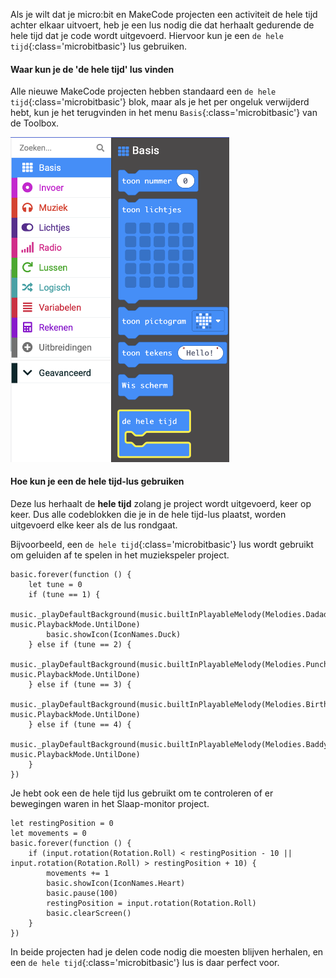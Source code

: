 Als je wilt dat je micro:bit en MakeCode projecten een activiteit de hele tijd achter elkaar uitvoert, heb je een lus nodig die dat herhaalt gedurende de hele tijd dat je code wordt uitgevoerd. Hiervoor kun je een `de hele tijd`{:class='microbitbasic'} lus gebruiken.

#### Waar kun je de 'de hele tijd' lus vinden

Alle nieuwe MakeCode projecten hebben standaard een `de hele tijd`{:class='microbitbasic'} blok, maar als je het per ongeluk verwijderd hebt, kun je het terugvinden in het menu `Basis`{:class='microbitbasic'} van de Toolbox.

<img src="images/forever-location.png" alt="The Basic menu with the `forever` block highlighted." width="350"/>

#### Hoe kun je een de hele tijd-lus gebruiken

Deze lus herhaalt de **hele tijd** zolang je project wordt uitgevoerd, keer op keer. Dus alle codeblokken die je in de hele tijd-lus plaatst, worden uitgevoerd elke keer als de lus rondgaat.

Bijvoorbeeld, een `de hele tijd`{:class='microbitbasic'} lus wordt gebruikt om geluiden af te spelen in het muziekspeler project.

```microbit
basic.forever(function () {
    let tune = 0
    if (tune == 1) {
        music._playDefaultBackground(music.builtInPlayableMelody(Melodies.Dadadadum), music.PlaybackMode.UntilDone)
        basic.showIcon(IconNames.Duck)
    } else if (tune == 2) {
        music._playDefaultBackground(music.builtInPlayableMelody(Melodies.Punchline), music.PlaybackMode.UntilDone)
    } else if (tune == 3) {
        music._playDefaultBackground(music.builtInPlayableMelody(Melodies.Birthday), music.PlaybackMode.UntilDone)
    } else if (tune == 4) {
        music._playDefaultBackground(music.builtInPlayableMelody(Melodies.Baddy), music.PlaybackMode.UntilDone)
    }
})
```

Je hebt ook een de hele tijd lus gebruikt om te controleren of er bewegingen waren in het Slaap-monitor project.

```microbit
let restingPosition = 0
let movements = 0
basic.forever(function () {
    if (input.rotation(Rotation.Roll) < restingPosition - 10 || input.rotation(Rotation.Roll) > restingPosition + 10) {
        movements += 1
        basic.showIcon(IconNames.Heart)
        basic.pause(100)
        restingPosition = input.rotation(Rotation.Roll)
        basic.clearScreen()
    }
})
```

In beide projecten had je delen code nodig die moesten blijven herhalen, en een `de hele tijd`{:class='microbitbasic'} lus is daar perfect voor.
